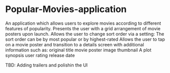# Popular-Movies-application
An application which allows users to explore movies according to different features of popularity.
Presents the user with a grid arrangement of movie posters upon launch.
Allows the user to change sort order via a setting:
The sort order can be by most popular or by highest-rated
Allows the user to tap on a movie poster and transition to a details screen with additional information such as:
original title
movie poster image thumbnail
A plot synopsis 
user rating 
release date


TBD: Adding trailers and polishin the UI
